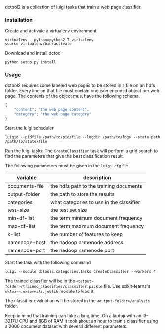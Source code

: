 dctool2 is a collection of luigi tasks that train a web page classifier.

### Installation
Create and activate a virtualenv environment

```
virtualenv --python=python2.7 virtualenv
source virtualenv/bin/activate
```

Download and install dctool

```
python setup.py install
```

### Usage
dctool2 requires some labeled web pages to be stored in a file on an hdfs folder.
Every line on that file must contain one json encoded object per web page. The
contents of the object must have the following schema.

```python
{
    "content": "the web page content",
    "category": "the web page category"
}
```

Start the luigi scheduler

```
luigid --pidfile /path/to/pid/file --logdir /path/to/logs --state-path /path/to/state/file
```

Run the luigi tasks. The `CreateClassifier` task will perform a grid search to find the
parameters that give the best classification result. 

The following parameters must be given in the `luigi.cfg` file

| variable       | description                              |
| -------------- | ---------------------------------------- |
| documents-file | the hdfs path to the training documents  |
| output-folder  | the path to store the results            |
| categories      | what categories to use in the classifier |
| test-size       | the test set size                        |
| min-df-list     | the term minimum document frequency      |
| max-df-list     | the term maximum document frequency      |
| k-list          | the number of features to keep           |
| namenode-host   | the hadoop namenode address              |
| namenode-port   | the hadoop namenode port                 |

Start the task with the following command 

```
luigi --module dctool2.categories.tasks CreateClassifier --workers 4 
```

The trained classifier will be in the `<output-folder>/trained_classifier/classifier.pickle` file. Use scikit-learns's
`sklearn.externals.joblib` module to load it.

The classifier evaluation will be stored in the `<output-folder>/analysis` folder.

Keep in mind that training can take a long time. On a laptop with an i3-3217U CPU
and 8GB of RAM it took about an hour to train a classifier using a 2000 document
dataset with several different parameters.
